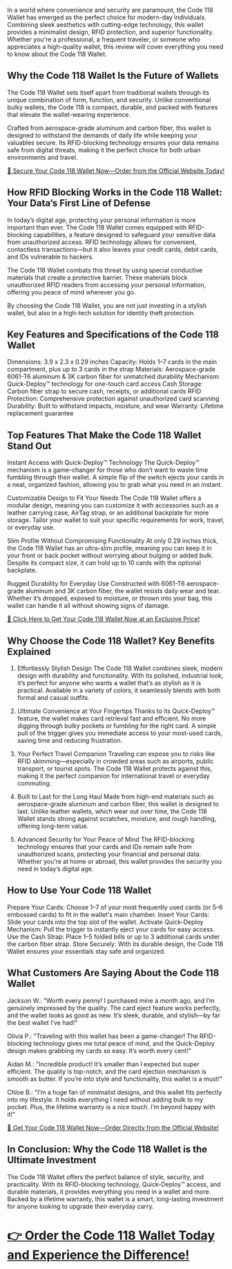 In a world where convenience and security are paramount, the Code 118 Wallet has emerged as the perfect choice for modern-day individuals. Combining sleek aesthetics with cutting-edge technology, this wallet provides a minimalist design, RFID protection, and superior functionality. Whether you're a professional, a frequent traveler, or someone who appreciates a high-quality wallet, this review will cover everything you need to know about the Code 118 Wallet.

## Why the Code 118 Wallet Is the Future of Wallets

The Code 118 Wallet sets itself apart from traditional wallets through its unique combination of form, function, and security. Unlike conventional bulky wallets, the Code 118 is compact, durable, and packed with features that elevate the wallet-wearing experience.

Crafted from aerospace-grade aluminum and carbon fiber, this wallet is designed to withstand the demands of daily life while keeping your valuables secure. Its RFID-blocking technology ensures your data remains safe from digital threats, making it the perfect choice for both urban environments and travel.

[🚀 Secure Your Code 118 Wallet Now—Order from the Official Website Today!](https://storyatures.com/go-code-118-wallet)

## How RFID Blocking Works in the Code 118 Wallet: Your Data’s First Line of Defense

In today’s digital age, protecting your personal information is more important than ever. The Code 118 Wallet comes equipped with RFID-blocking capabilities, a feature designed to safeguard your sensitive data from unauthorized access. RFID technology allows for convenient, contactless transactions—but it also leaves your credit cards, debit cards, and IDs vulnerable to hackers.

The Code 118 Wallet combats this threat by using special conductive materials that create a protective barrier. These materials block unauthorized RFID readers from accessing your personal information, offering you peace of mind wherever you go.

By choosing the Code 118 Wallet, you are not just investing in a stylish wallet, but also in a high-tech solution for identity theft protection.

## Key Features and Specifications of the Code 118 Wallet

Dimensions: 3.9 x 2.3 x 0.29 inches
Capacity: Holds 1–7 cards in the main compartment, plus up to 3 cards in the strap
Materials: Aerospace-grade 6061-T6 aluminum & 3K carbon fiber for unmatched durability
Mechanism: Quick-Deploy™ technology for one-touch card access
Cash Storage: Carbon fiber strap to secure cash, receipts, or additional cards
RFID Protection: Comprehensive protection against unauthorized card scanning
Durability: Built to withstand impacts, moisture, and wear
Warranty: Lifetime replacement guarantee

## Top Features That Make the Code 118 Wallet Stand Out

Instant Access with Quick-Deploy™ Technology
The Quick-Deploy™ mechanism is a game-changer for those who don’t want to waste time fumbling through their wallet. A simple flip of the switch ejects your cards in a neat, organized fashion, allowing you to grab what you need in an instant.

Customizable Design to Fit Your Needs
The Code 118 Wallet offers a modular design, meaning you can customize it with accessories such as a leather carrying case, AirTag strap, or an additional backplate for more storage. Tailor your wallet to suit your specific requirements for work, travel, or everyday use.

Slim Profile Without Compromising Functionality
At only 0.29 inches thick, the Code 118 Wallet has an ultra-slim profile, meaning you can keep it in your front or back pocket without worrying about bulging or added bulk. Despite its compact size, it can hold up to 10 cards with the optional backplate.

Rugged Durability for Everyday Use
Constructed with 6061-T6 aerospace-grade aluminum and 3K carbon fiber, the wallet resists daily wear and tear. Whether it’s dropped, exposed to moisture, or thrown into your bag, this wallet can handle it all without showing signs of damage.

[🛒 Click Here to Get Your Code 118 Wallet Now at an Exclusive Price!](https://storyatures.com/go-code-118-wallet)

## Why Choose the Code 118 Wallet? Key Benefits Explained

1. Effortlessly Stylish Design
The Code 118 Wallet combines sleek, modern design with durability and functionality. With its polished, industrial look, it’s perfect for anyone who wants a wallet that’s as stylish as it is practical. Available in a variety of colors, it seamlessly blends with both formal and casual outfits.

2. Ultimate Convenience at Your Fingertips
Thanks to its Quick-Deploy™ feature, the wallet makes card retrieval fast and efficient. No more digging through bulky pockets or fumbling for the right card. A simple pull of the trigger gives you immediate access to your most-used cards, saving time and reducing frustration.

3. Your Perfect Travel Companion
Traveling can expose you to risks like RFID skimming—especially in crowded areas such as airports, public transport, or tourist spots. The Code 118 Wallet protects against this, making it the perfect companion for international travel or everyday commuting.

4. Built to Last for the Long Haul
Made from high-end materials such as aerospace-grade aluminum and carbon fiber, this wallet is designed to last. Unlike leather wallets, which wear out over time, the Code 118 Wallet stands strong against scratches, moisture, and rough handling, offering long-term value.

5. Advanced Security for Your Peace of Mind
The RFID-blocking technology ensures that your cards and IDs remain safe from unauthorized scans, protecting your financial and personal data. Whether you’re at home or abroad, this wallet provides the security you need in today’s digital age.

## How to Use Your Code 118 Wallet

Prepare Your Cards: Choose 1–7 of your most frequently used cards (or 5–6 embossed cards) to fit in the wallet's main chamber.
Insert Your Cards: Slide your cards into the top slot of the wallet.
Activate Quick-Deploy Mechanism: Pull the trigger to instantly eject your cards for easy access.
Use the Cash Strap: Place 1–5 folded bills or up to 3 additional cards under the carbon fiber strap.
Store Securely: With its durable design, the Code 118 Wallet ensures your essentials stay safe and organized.

## What Customers Are Saying About the Code 118 Wallet

Jackson W.:
"Worth every penny! I purchased mine a month ago, and I’m genuinely impressed by the quality. The card eject feature works perfectly, and the wallet looks as good as new. It’s sleek, durable, and stylish—by far the best wallet I’ve had!"

Olivia P.:
"Traveling with this wallet has been a game-changer! The RFID-blocking technology gives me total peace of mind, and the Quick-Deploy design makes grabbing my cards so easy. It’s worth every cent!"

Aidan M.:
"Incredible product! It’s smaller than I expected but super efficient. The quality is top-notch, and the card ejection mechanism is smooth as butter. If you’re into style and functionality, this wallet is a must!"

Chloe B.:
"I’m a huge fan of minimalist designs, and this wallet fits perfectly into my lifestyle. It holds everything I need without adding bulk to my pocket. Plus, the lifetime warranty is a nice touch. I’m beyond happy with it!"

[🚀 Get Your Code 118 Wallet Now—Order Directly from the Official Website!](https://storyatures.com/go-code-118-wallet)

## In Conclusion: Why the Code 118 Wallet is the Ultimate Investment

The Code 118 Wallet offers the perfect balance of style, security, and practicality. With its RFID-blocking technology, Quick-Deploy™ access, and durable materials, it provides everything you need in a wallet and more. Backed by a lifetime warranty, this wallet is a smart, long-lasting investment for anyone looking to upgrade their everyday carry.

# [👉 Order the Code 118 Wallet Today and Experience the Difference!](https://storyatures.com/go-code-118-wallet)








